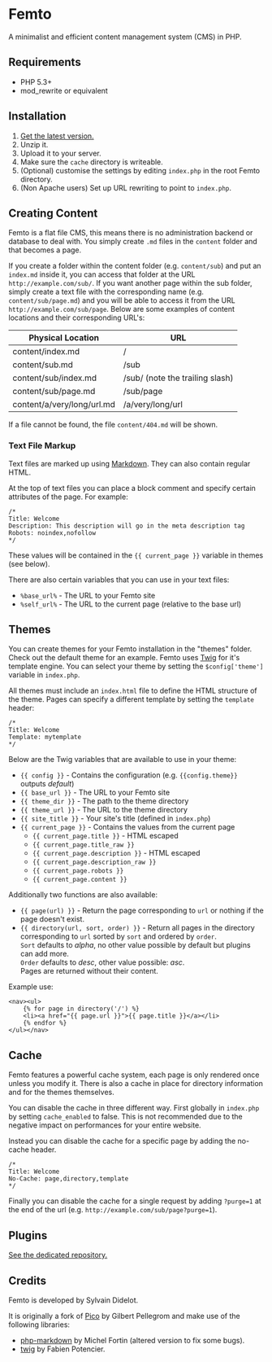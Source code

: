 Femto
=====

A minimalist and efficient content management system (CMS) in PHP.

Requirements
------------

* PHP 5.3+
* mod_rewrite or equivalent

Installation
------------

1. [Get the latest version.](https://github.com/neckcen/femto/releases/latest)
2. Unzip it.
3. Upload it to your server.
4. Make sure the `cache` directory is writeable.
5. (Optional) customise the settings by editing `index.php` in the root Femto
directory.
6. (Non Apache users) Set up URL rewriting to point to `index.php`.

Creating Content
----------------
Femto is a flat file CMS, this means there is no administration backend or
database to deal with. You simply create `.md` files in the `content` folder
and that becomes a page.

If you create a folder within the content folder (e.g. `content/sub`) and put
an `index.md` inside it, you can access that folder at the URL
`http://example.com/sub/`. If you want another page within the sub folder,
simply create a text file with the corresponding name (e.g.
`content/sub/page.md`) and you will be able to access it from the URL
`http://example.com/sub/page`. Below are some examples of content
locations and their corresponding URL's:

Physical Location           | URL
--------------------------- | --------------------------------
content/index.md            | /
content/sub.md              | /sub
content/sub/index.md        | /sub/ (note the trailing slash)
content/sub/page.md         | /sub/page
content/a/very/long/url.md  | /a/very/long/url

If a file cannot be found, the file `content/404.md` will be shown.

### Text File Markup
Text files are marked up using
[Markdown](http://daringfireball.net/projects/markdown/syntax). They can also
contain regular HTML.

At the top of text files you can place a block comment and specify certain
attributes of the page. For example:

    /*
    Title: Welcome
    Description: This description will go in the meta description tag
    Robots: noindex,nofollow
    */

These values will be contained in the `{{ current_page }}` variable in themes
(see below).

There are also certain variables that you can use in your text files:

* `%base_url%` - The URL to your Femto site
* `%self_url%` - The URL to the current page (relative to the base url)

Themes
------
You can create themes for your Femto installation in the "themes" folder. Check
out the default theme for an example. Femto uses
[Twig](http://twig.sensiolabs.org/documentation) for it's template engine. You
can select your theme by setting the `$config['theme']` variable in `index.php`.

All themes must include an `index.html` file to define the HTML structure of the
theme. Pages can specify a different template by setting the `template` header:

    /*
    Title: Welcome
    Template: mytemplate
    */

Below are the Twig variables that are available to use in your theme:

* `{{ config }}` - Contains the configuration (e.g. `{{config.theme}}` outputs
_default_)
* `{{ base_url }}` - The URL to your Femto site
* `{{ theme_dir }}` - The path to the theme directory
* `{{ theme_url }}` - The URL to the theme directory
* `{{ site_title }}` - Your site's title (defined in `index.php`)
* `{{ current_page }}` - Contains the values from the current page
    * `{{ current_page.title }}` - HTML escaped
    * `{{ current_page.title_raw }}`
    * `{{ current_page.description }}` - HTML escaped
    * `{{ current_page.description_raw }}`
    * `{{ current_page.robots }}`
    * `{{ current_page.content }}`

Additionally two functions are also available:

* `{{ page(url) }}` - Return the page corresponding to `url` or nothing if
the page doesn't exist.
* `{{ directory(url, sort, order) }}` - Return all pages in the directory
corresponding to `url` sorted by `sort` and ordered by `order`.<br/>
`Sort` defaults to _alpha_, no other value possible by default but
plugins can add more.<br/>
`Order` defaults to _desc_, other value possible: _asc_.<br/>
Pages are returned without their content.

Example use:

    <nav><ul>
        {% for page in directory('/') %}
        <li><a href="{{ page.url }}">{{ page.title }}</a></li>
        {% endfor %}
    </ul></nav>

Cache
-----
Femto features a powerful cache system, each page is only rendered once unless
you modify it. There is also a cache in place for directory information and for
the themes themselves.

You can disable the cache in three different way. First globally in `index.php`
by setting `cache_enabled` to false. This is not recommended due to the negative
impact on performances for your entire website.

Instead you can disable the cache for a specific page by adding the no-cache
header.

    /*
    Title: Welcome
    No-Cache: page,directory,template
    */

Finally you can disable the cache for a single request by adding `?purge=1` at
the end of the url (e.g. `http://example.com/sub/page?purge=1`).

Plugins
-------

[See the dedicated repository.](https://github.com/neckcen/femto-plugin)

Credits
-------

Femto is developed by Sylvain Didelot.

It is originally a fork of [Pico](http://pico.dev7studios.com/) by Gilbert
Pellegrom and make use of the following libraries:

* [php-markdown](https://github.com/michelf/php-markdown) by Michel Fortin
(altered version to fix some bugs).
* [twig](http://twig.sensiolabs.org/) by Fabien Potencier.
